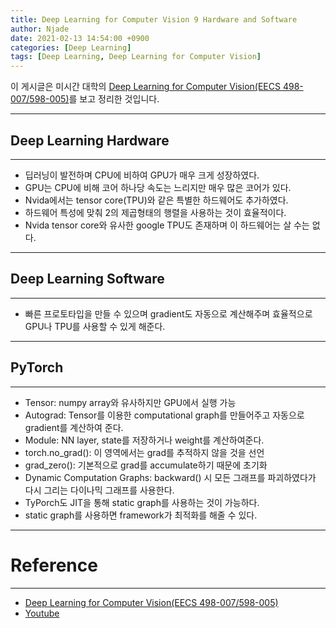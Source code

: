 ```yaml
---
title: Deep Learning for Computer Vision 9 Hardware and Software
author: Njade
date: 2021-02-13 14:54:00 +0900
categories: [Deep Learning]
tags: [Deep Learning, Deep Learning for Computer Vision]
---
```


이 게시글은 미시간 대학의 [Deep Learning for Computer Vision(EECS 498-007/598-005)](https://web.eecs.umich.edu/~justincj/teaching/eecs498/FA2020/)를 보고 정리한 것입니다.

---

## Deep Learning Hardware 
---
* 딥러닝이 발전하며 CPU에 비하여 GPU가 매우 크게 성장하였다.
* GPU는 CPU에 비해 코어 하나당 속도는 느리지만 매우 많은 코어가 있다.
* Nvida에서는 tensor core(TPU)와 같은 특별한 하드웨어도 추가하였다.
* 하드웨어 특성에 맞춰 2의 제곱형태의 행렬을 사용하는 것이 효율적이다.
* Nvida tensor core와 유사한 google TPU도 존재하며 이 하드웨어는 살 수는 없다.

---

## Deep Learning Software
---
* 빠른 프로토타입을 만들 수 있으며 gradient도 자동으로 계산해주며 효율적으로 GPU나 TPU를 사용할 수 있게 해준다.

---

## PyTorch
---
* Tensor: numpy array와 유사하지만 GPU에서 실행 가능
* Autograd: Tensor를 이용한 computational graph를 만들어주고 자동으로 gradient를 계산하여 준다.
* Module: NN layer, state를 저장하거나 weight를 계산하여준다.
* torch.no_grad(): 이 영역에서는 grad를 추적하지 않을 것을 선언
* grad_zero(): 기본적으로 grad를 accumulate하기 때문에 초기화
* Dynamic Computation Graphs: backward() 시 모든 그래프를 파괴하였다가 다시 그리는 다이나믹 그래프를 사용한다.
* TyPorch도 JIT을 통해 static graph를 사용하는 것이 가능하다.
* static graph를 사용하면 framework가 최적화를 해줄 수 있다.

---

# Reference
---
- [Deep Learning for Computer Vision(EECS 498-007/598-005)](https://web.eecs.umich.edu/~justincj/teaching/eecs498/FA2020/)
- [Youtube](https://www.youtube.com/watch?v=dJYGatp4SvA&list=PL5-TkQAfAZFbzxjBHtzdVCWE0Zbhomg7r)
 